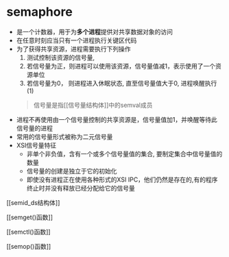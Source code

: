 # semaphore

- 是一个计数器，用于为**多个进程**提供对共享数据对象的访问
- 在任意时刻应当只有一个进程执行关键区代码
- 为了获得共享资源，进程需要执行下列操作
  1. 测试控制该资源的信号量, 
  2. 若信号量为正，则进程可以使用该资源，信号量值减1，表示使用了一个资源单位
  3. 若信号量为0， 则进程进入休眠状态, 直至信号量值大于0, 进程唤醒执行(1)
  > 信号量是指[[信号量结构体]]中的semval成员
- 进程不再使用由一个信号量控制的共享资源是，信号量值加1，并唤醒等待此信号量的进程  
- 常用的信号量形式被称为二元信号量
- XSI信号量特征
  - 非单个非负值，含有一个或多个信号量值的集合, 要制定集合中信号量值的数量 
  - 信号量的创建是独立于它的初始化
  - 即使没有进程正在使用各种形式的XSI IPC，他们仍然是存在的,有的程序终止时并没有释放已经分配给它的信号量
  
[[semid_ds结构体]]

[[semget()函数]]

[[semctl()函数]]

[[semop()函数]]
